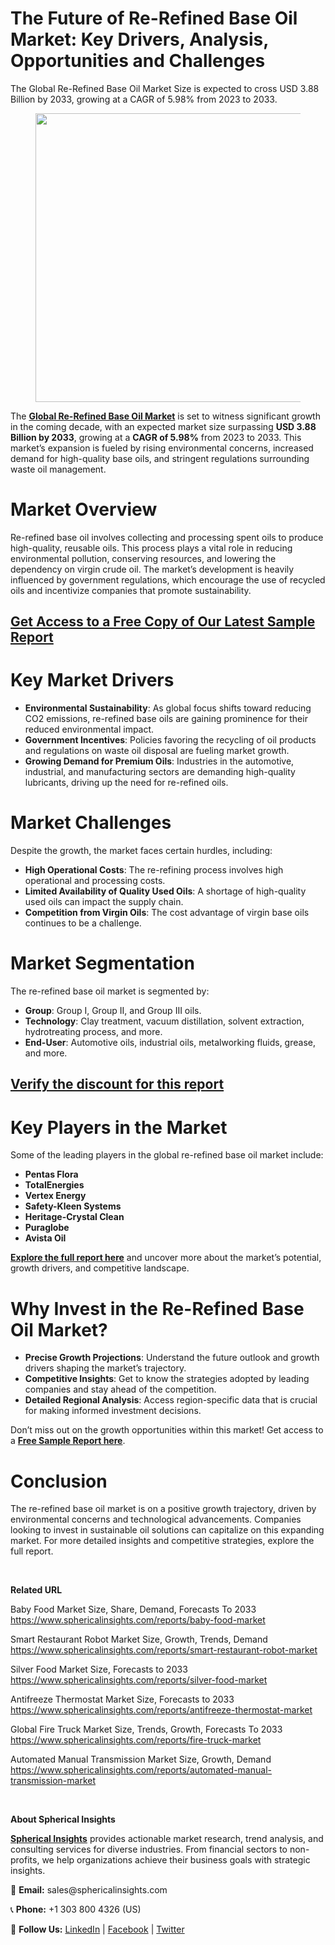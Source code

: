 <h1 id="ac05" class="pw-post-title fo fp fq bf fr fs ft fu fv fw fx fy fz ga gb gc gd ge gf gg gh gi gj gk gl gm gn go gp gq bk" data-testid="storyTitle" data-selectable-paragraph="">The Future of Re-Refined Base Oil Market: Key Drivers, Analysis, Opportunities and Challenges</h1>
<div class="fj fk fl fm fn">
<div class="ab cb">
<div class="ci bh ev ew ex ey">
<p id="ff9d" class="pw-post-body-paragraph la lb fq lc b ld le lf lg lh li lj lk ll lm ln lo lp lq lr ls lt lu lv lw lx fj bk" data-selectable-paragraph="">The Global Re-Refined Base Oil Market Size is expected to cross USD 3.88 Billion by 2033, growing at a CAGR of 5.98% from 2023 to 2033.</p>
<figure class="mb mc md me mf mg ly lz paragraph-image">
<div class="mh mi ed mj bh mk" tabindex="0">
<div class="ly lz ma"><picture><source srcset="https://miro.medium.com/v2/resize:fit:640/format:webp/1*ORNQXNKwx1_izDkDfIa5tg.jpeg 640w, https://miro.medium.com/v2/resize:fit:720/format:webp/1*ORNQXNKwx1_izDkDfIa5tg.jpeg 720w, https://miro.medium.com/v2/resize:fit:750/format:webp/1*ORNQXNKwx1_izDkDfIa5tg.jpeg 750w, https://miro.medium.com/v2/resize:fit:786/format:webp/1*ORNQXNKwx1_izDkDfIa5tg.jpeg 786w, https://miro.medium.com/v2/resize:fit:828/format:webp/1*ORNQXNKwx1_izDkDfIa5tg.jpeg 828w, https://miro.medium.com/v2/resize:fit:1100/format:webp/1*ORNQXNKwx1_izDkDfIa5tg.jpeg 1100w, https://miro.medium.com/v2/resize:fit:1400/format:webp/1*ORNQXNKwx1_izDkDfIa5tg.jpeg 1400w" type="image/webp" sizes="(min-resolution: 4dppx) and (max-width: 700px) 50vw, (-webkit-min-device-pixel-ratio: 4) and (max-width: 700px) 50vw, (min-resolution: 3dppx) and (max-width: 700px) 67vw, (-webkit-min-device-pixel-ratio: 3) and (max-width: 700px) 65vw, (min-resolution: 2.5dppx) and (max-width: 700px) 80vw, (-webkit-min-device-pixel-ratio: 2.5) and (max-width: 700px) 80vw, (min-resolution: 2dppx) and (max-width: 700px) 100vw, (-webkit-min-device-pixel-ratio: 2) and (max-width: 700px) 100vw, 700px" /><source srcset="https://miro.medium.com/v2/resize:fit:640/1*ORNQXNKwx1_izDkDfIa5tg.jpeg 640w, https://miro.medium.com/v2/resize:fit:720/1*ORNQXNKwx1_izDkDfIa5tg.jpeg 720w, https://miro.medium.com/v2/resize:fit:750/1*ORNQXNKwx1_izDkDfIa5tg.jpeg 750w, https://miro.medium.com/v2/resize:fit:786/1*ORNQXNKwx1_izDkDfIa5tg.jpeg 786w, https://miro.medium.com/v2/resize:fit:828/1*ORNQXNKwx1_izDkDfIa5tg.jpeg 828w, https://miro.medium.com/v2/resize:fit:1100/1*ORNQXNKwx1_izDkDfIa5tg.jpeg 1100w, https://miro.medium.com/v2/resize:fit:1400/1*ORNQXNKwx1_izDkDfIa5tg.jpeg 1400w" sizes="(min-resolution: 4dppx) and (max-width: 700px) 50vw, (-webkit-min-device-pixel-ratio: 4) and (max-width: 700px) 50vw, (min-resolution: 3dppx) and (max-width: 700px) 67vw, (-webkit-min-device-pixel-ratio: 3) and (max-width: 700px) 65vw, (min-resolution: 2.5dppx) and (max-width: 700px) 80vw, (-webkit-min-device-pixel-ratio: 2.5) and (max-width: 700px) 80vw, (min-resolution: 2dppx) and (max-width: 700px) 100vw, (-webkit-min-device-pixel-ratio: 2) and (max-width: 700px) 100vw, 700px" data-testid="og" /><img class="bh ki ml c" src="https://miro.medium.com/v2/resize:fit:945/1*ORNQXNKwx1_izDkDfIa5tg.jpeg" alt="" width="700" height="462" /></picture></div>
</div>
</figure>
<p id="64c5" class="pw-post-body-paragraph la lb fq lc b ld le lf lg lh li lj lk ll lm ln lo lp lq lr ls lt lu lv lw lx fj bk" data-selectable-paragraph="">The&nbsp;<a class="af mm" href="https://www.sphericalinsights.com/reports/re-refined-base-oil-market" target="_blank" rel="noopener ugc nofollow"><strong class="lc fr">Global Re-Refined Base Oil Market</strong></a>&nbsp;is set to witness significant growth in the coming decade, with an expected market size surpassing&nbsp;<strong class="lc fr">USD 3.88 Billion by 2033</strong>, growing at a&nbsp;<strong class="lc fr">CAGR of 5.98%</strong>&nbsp;from 2023 to 2033. This market&rsquo;s expansion is fueled by rising environmental concerns, increased demand for high-quality base oils, and stringent regulations surrounding waste oil management.</p>
<h1 id="01d1" class="mn mo fq bf mp mq mr ms mt mu mv mw mx my mz na nb nc nd ne nf ng nh ni nj nk bk" data-selectable-paragraph="">Market Overview</h1>
<p id="cccb" class="pw-post-body-paragraph la lb fq lc b ld nl lf lg lh nm lj lk ll nn ln lo lp no lr ls lt np lv lw lx fj bk" data-selectable-paragraph="">Re-refined base oil involves collecting and processing spent oils to produce high-quality, reusable oils. This process plays a vital role in reducing environmental pollution, conserving resources, and lowering the dependency on virgin crude oil. The market&rsquo;s development is heavily influenced by government regulations, which encourage the use of recycled oils and incentivize companies that promote sustainability.</p>
<h2 id="9bba" class="nq mo fq bf mp nr ns nt mt nu nv nw mx ll nx ny nz lp oa ob oc lt od oe of og bk" data-selectable-paragraph=""><a class="af mm" href="https://www.sphericalinsights.com/request-sample/7943" target="_blank" rel="noopener ugc nofollow">Get Access to a Free Copy of Our Latest Sample Report</a></h2>
<h1 id="b502" class="mn mo fq bf mp mq mr ms mt mu mv mw mx my mz na nb nc nd ne nf ng nh ni nj nk bk" data-selectable-paragraph="">Key Market Drivers</h1>
<ul class="">
<li id="1002" class="la lb fq lc b ld nl lf lg lh nm lj lk ll nn ln lo lp no lr ls lt np lv lw lx oh oi oj bk" data-selectable-paragraph=""><strong class="lc fr">Environmental Sustainability</strong>: As global focus shifts toward reducing CO2 emissions, re-refined base oils are gaining prominence for their reduced environmental impact.</li>
<li id="1a54" class="la lb fq lc b ld ok lf lg lh ol lj lk ll om ln lo lp on lr ls lt oo lv lw lx oh oi oj bk" data-selectable-paragraph=""><strong class="lc fr">Government Incentives</strong>: Policies favoring the recycling of oil products and regulations on waste oil disposal are fueling market growth.</li>
<li id="ebdc" class="la lb fq lc b ld ok lf lg lh ol lj lk ll om ln lo lp on lr ls lt oo lv lw lx oh oi oj bk" data-selectable-paragraph=""><strong class="lc fr">Growing Demand for Premium Oils</strong>: Industries in the automotive, industrial, and manufacturing sectors are demanding high-quality lubricants, driving up the need for re-refined oils.</li>
</ul>
<h1 id="ab38" class="mn mo fq bf mp mq mr ms mt mu mv mw mx my mz na nb nc nd ne nf ng nh ni nj nk bk" data-selectable-paragraph="">Market Challenges</h1>
<p id="4089" class="pw-post-body-paragraph la lb fq lc b ld nl lf lg lh nm lj lk ll nn ln lo lp no lr ls lt np lv lw lx fj bk" data-selectable-paragraph="">Despite the growth, the market faces certain hurdles, including:</p>
<ul class="">
<li id="f274" class="la lb fq lc b ld le lf lg lh li lj lk ll lm ln lo lp lq lr ls lt lu lv lw lx oh oi oj bk" data-selectable-paragraph=""><strong class="lc fr">High Operational Costs</strong>: The re-refining process involves high operational and processing costs.</li>
<li id="9e5d" class="la lb fq lc b ld ok lf lg lh ol lj lk ll om ln lo lp on lr ls lt oo lv lw lx oh oi oj bk" data-selectable-paragraph=""><strong class="lc fr">Limited Availability of Quality Used Oils</strong>: A shortage of high-quality used oils can impact the supply chain.</li>
<li id="abbb" class="la lb fq lc b ld ok lf lg lh ol lj lk ll om ln lo lp on lr ls lt oo lv lw lx oh oi oj bk" data-selectable-paragraph=""><strong class="lc fr">Competition from Virgin Oils</strong>: The cost advantage of virgin base oils continues to be a challenge.</li>
</ul>
<h1 id="41c1" class="mn mo fq bf mp mq mr ms mt mu mv mw mx my mz na nb nc nd ne nf ng nh ni nj nk bk" data-selectable-paragraph="">Market Segmentation</h1>
<p id="8812" class="pw-post-body-paragraph la lb fq lc b ld nl lf lg lh nm lj lk ll nn ln lo lp no lr ls lt np lv lw lx fj bk" data-selectable-paragraph="">The re-refined base oil market is segmented by:</p>
<ul class="">
<li id="7913" class="la lb fq lc b ld le lf lg lh li lj lk ll lm ln lo lp lq lr ls lt lu lv lw lx oh oi oj bk" data-selectable-paragraph=""><strong class="lc fr">Group</strong>: Group I, Group II, and Group III oils.</li>
<li id="49ae" class="la lb fq lc b ld ok lf lg lh ol lj lk ll om ln lo lp on lr ls lt oo lv lw lx oh oi oj bk" data-selectable-paragraph=""><strong class="lc fr">Technology</strong>: Clay treatment, vacuum distillation, solvent extraction, hydrotreating process, and more.</li>
<li id="adaa" class="la lb fq lc b ld ok lf lg lh ol lj lk ll om ln lo lp on lr ls lt oo lv lw lx oh oi oj bk" data-selectable-paragraph=""><strong class="lc fr">End-User</strong>: Automotive oils, industrial oils, metalworking fluids, grease, and more.</li>
</ul>
<h2 id="166a" class="nq mo fq bf mp nr ns nt mt nu nv nw mx ll nx ny nz lp oa ob oc lt od oe of og bk" data-selectable-paragraph=""><a class="af mm" href="https://www.sphericalinsights.com/request-discount/7943" target="_blank" rel="noopener ugc nofollow">Verify the discount for this report</a></h2>
<h1 id="62c1" class="mn mo fq bf mp mq mr ms mt mu mv mw mx my mz na nb nc nd ne nf ng nh ni nj nk bk" data-selectable-paragraph="">Key Players in the Market</h1>
<p id="3429" class="pw-post-body-paragraph la lb fq lc b ld nl lf lg lh nm lj lk ll nn ln lo lp no lr ls lt np lv lw lx fj bk" data-selectable-paragraph="">Some of the leading players in the global re-refined base oil market include:</p>
<ul class="">
<li id="931d" class="la lb fq lc b ld le lf lg lh li lj lk ll lm ln lo lp lq lr ls lt lu lv lw lx oh oi oj bk" data-selectable-paragraph=""><strong class="lc fr">Pentas Flora</strong></li>
<li id="cda8" class="la lb fq lc b ld ok lf lg lh ol lj lk ll om ln lo lp on lr ls lt oo lv lw lx oh oi oj bk" data-selectable-paragraph=""><strong class="lc fr">TotalEnergies</strong></li>
<li id="960b" class="la lb fq lc b ld ok lf lg lh ol lj lk ll om ln lo lp on lr ls lt oo lv lw lx oh oi oj bk" data-selectable-paragraph=""><strong class="lc fr">Vertex Energy</strong></li>
<li id="7146" class="la lb fq lc b ld ok lf lg lh ol lj lk ll om ln lo lp on lr ls lt oo lv lw lx oh oi oj bk" data-selectable-paragraph=""><strong class="lc fr">Safety-Kleen Systems</strong></li>
<li id="f2cc" class="la lb fq lc b ld ok lf lg lh ol lj lk ll om ln lo lp on lr ls lt oo lv lw lx oh oi oj bk" data-selectable-paragraph=""><strong class="lc fr">Heritage-Crystal Clean</strong></li>
<li id="f9dd" class="la lb fq lc b ld ok lf lg lh ol lj lk ll om ln lo lp on lr ls lt oo lv lw lx oh oi oj bk" data-selectable-paragraph=""><strong class="lc fr">Puraglobe</strong></li>
<li id="12ab" class="la lb fq lc b ld ok lf lg lh ol lj lk ll om ln lo lp on lr ls lt oo lv lw lx oh oi oj bk" data-selectable-paragraph=""><strong class="lc fr">Avista Oil</strong></li>
</ul>
<p id="039a" class="pw-post-body-paragraph la lb fq lc b ld le lf lg lh li lj lk ll lm ln lo lp lq lr ls lt lu lv lw lx fj bk" data-selectable-paragraph=""><a class="af mm" href="https://www.sphericalinsights.com/reports/re-refined-base-oil-market" target="_blank" rel="noopener ugc nofollow"><strong class="lc fr">Explore the full report here</strong></a>&nbsp;and uncover more about the market&rsquo;s potential, growth drivers, and competitive landscape.</p>
<h1 id="efcd" class="mn mo fq bf mp mq mr ms mt mu mv mw mx my mz na nb nc nd ne nf ng nh ni nj nk bk" data-selectable-paragraph="">Why Invest in the Re-Refined Base Oil Market?</h1>
<ul class="">
<li id="e0a0" class="la lb fq lc b ld nl lf lg lh nm lj lk ll nn ln lo lp no lr ls lt np lv lw lx oh oi oj bk" data-selectable-paragraph=""><strong class="lc fr">Precise Growth Projections</strong>: Understand the future outlook and growth drivers shaping the market&rsquo;s trajectory.</li>
<li id="db24" class="la lb fq lc b ld ok lf lg lh ol lj lk ll om ln lo lp on lr ls lt oo lv lw lx oh oi oj bk" data-selectable-paragraph=""><strong class="lc fr">Competitive Insights</strong>: Get to know the strategies adopted by leading companies and stay ahead of the competition.</li>
<li id="3ada" class="la lb fq lc b ld ok lf lg lh ol lj lk ll om ln lo lp on lr ls lt oo lv lw lx oh oi oj bk" data-selectable-paragraph=""><strong class="lc fr">Detailed Regional Analysis</strong>: Access region-specific data that is crucial for making informed investment decisions.</li>
</ul>
<p id="082c" class="pw-post-body-paragraph la lb fq lc b ld le lf lg lh li lj lk ll lm ln lo lp lq lr ls lt lu lv lw lx fj bk" data-selectable-paragraph="">Don&rsquo;t miss out on the growth opportunities within this market! Get access to a&nbsp;<a class="af mm" href="https://www.sphericalinsights.com/request-sample/7943" target="_blank" rel="noopener ugc nofollow"><strong class="lc fr">Free Sample Report here</strong></a>.</p>
<h1 id="4712" class="mn mo fq bf mp mq mr ms mt mu mv mw mx my mz na nb nc nd ne nf ng nh ni nj nk bk" data-selectable-paragraph="">Conclusion</h1>
<p id="15ab" class="pw-post-body-paragraph la lb fq lc b ld nl lf lg lh nm lj lk ll nn ln lo lp no lr ls lt np lv lw lx fj bk" data-selectable-paragraph="">The re-refined base oil market is on a positive growth trajectory, driven by environmental concerns and technological advancements. Companies looking to invest in sustainable oil solutions can capitalize on this expanding market. For more detailed insights and competitive strategies, explore the full report.</p>
</div>
</div>
</div>
<div class="ab cb op oq or os">&nbsp;</div>
<div class="fj fk fl fm fn">
<div class="ab cb">
<div class="ci bh ev ew ex ey">
<p id="2bf8" class="pw-post-body-paragraph la lb fq lc b ld le lf lg lh li lj lk ll lm ln lo lp lq lr ls lt lu lv lw lx fj bk" data-selectable-paragraph=""><strong class="lc fr">Related URL</strong></p>
<p id="619d" class="pw-post-body-paragraph la lb fq lc b ld le lf lg lh li lj lk ll lm ln lo lp lq lr ls lt lu lv lw lx fj bk" data-selectable-paragraph="">Baby Food Market Size, Share, Demand, Forecasts To 2033<br /><a class="af mm" href="https://www.sphericalinsights.com/reports/baby-food-market" target="_blank" rel="noopener ugc nofollow">https://www.sphericalinsights.com/reports/baby-food-market</a></p>
<p id="336c" class="pw-post-body-paragraph la lb fq lc b ld le lf lg lh li lj lk ll lm ln lo lp lq lr ls lt lu lv lw lx fj bk" data-selectable-paragraph="">Smart Restaurant Robot Market Size, Growth, Trends, Demand<br /><a class="af mm" href="https://www.sphericalinsights.com/reports/smart-restaurant-robot-market" target="_blank" rel="noopener ugc nofollow">https://www.sphericalinsights.com/reports/smart-restaurant-robot-market</a></p>
<p id="fe3e" class="pw-post-body-paragraph la lb fq lc b ld le lf lg lh li lj lk ll lm ln lo lp lq lr ls lt lu lv lw lx fj bk" data-selectable-paragraph="">Silver Food Market Size, Forecasts to 2033<br /><a class="af mm" href="https://www.sphericalinsights.com/reports/silver-food-market" target="_blank" rel="noopener ugc nofollow">https://www.sphericalinsights.com/reports/silver-food-market</a></p>
<p id="3bf4" class="pw-post-body-paragraph la lb fq lc b ld le lf lg lh li lj lk ll lm ln lo lp lq lr ls lt lu lv lw lx fj bk" data-selectable-paragraph="">Antifreeze Thermostat Market Size, Forecasts to 2033<br /><a class="af mm" href="https://www.sphericalinsights.com/reports/antifreeze-thermostat-market" target="_blank" rel="noopener ugc nofollow">https://www.sphericalinsights.com/reports/antifreeze-thermostat-market</a></p>
<p id="6ceb" class="pw-post-body-paragraph la lb fq lc b ld le lf lg lh li lj lk ll lm ln lo lp lq lr ls lt lu lv lw lx fj bk" data-selectable-paragraph="">Global Fire Truck Market Size, Trends, Growth, Forecasts To 2033<br /><a class="af mm" href="https://www.sphericalinsights.com/reports/fire-truck-market" target="_blank" rel="noopener ugc nofollow">https://www.sphericalinsights.com/reports/fire-truck-market</a></p>
<p id="1490" class="pw-post-body-paragraph la lb fq lc b ld le lf lg lh li lj lk ll lm ln lo lp lq lr ls lt lu lv lw lx fj bk" data-selectable-paragraph="">Automated Manual Transmission Market Size, Growth, Demand<br /><a class="af mm" href="https://www.sphericalinsights.com/reports/automated-manual-transmission-market" target="_blank" rel="noopener ugc nofollow">https://www.sphericalinsights.com/reports/automated-manual-transmission-market</a></p>
</div>
</div>
</div>
<div class="ab cb op oq or os">&nbsp;</div>
<div class="fj fk fl fm fn">
<div class="ab cb">
<div class="ci bh ev ew ex ey">
<p id="1949" class="pw-post-body-paragraph la lb fq lc b ld le lf lg lh li lj lk ll lm ln lo lp lq lr ls lt lu lv lw lx fj bk" data-selectable-paragraph=""><strong class="lc fr">About Spherical Insights</strong></p>
<p id="c851" class="pw-post-body-paragraph la lb fq lc b ld le lf lg lh li lj lk ll lm ln lo lp lq lr ls lt lu lv lw lx fj bk" data-selectable-paragraph=""><a class="af mm" href="https://www.sphericalinsights.com/" target="_blank" rel="noopener ugc nofollow"><strong class="lc fr">Spherical Insights</strong></a>&nbsp;provides actionable market research, trend analysis, and consulting services for diverse industries. From financial sectors to non-profits, we help organizations achieve their business goals with strategic insights.</p>
<p id="986e" class="pw-post-body-paragraph la lb fq lc b ld le lf lg lh li lj lk ll lm ln lo lp lq lr ls lt lu lv lw lx fj bk" data-selectable-paragraph="">📧&nbsp;<strong class="lc fr">Email:</strong>&nbsp;sales@sphericalinsights.com</p>
<p id="a22f" class="pw-post-body-paragraph la lb fq lc b ld le lf lg lh li lj lk ll lm ln lo lp lq lr ls lt lu lv lw lx fj bk" data-selectable-paragraph="">📞&nbsp;<strong class="lc fr">Phone:</strong>&nbsp;+1 303 800 4326 (US)</p>
<p id="a172" class="pw-post-body-paragraph la lb fq lc b ld le lf lg lh li lj lk ll lm ln lo lp lq lr ls lt lu lv lw lx fj bk" data-selectable-paragraph="">💼&nbsp;<strong class="lc fr">Follow Us:</strong>&nbsp;<a class="af mm" href="https://www.linkedin.com/company/spherical-insight/" target="_blank" rel="noopener ugc nofollow">LinkedIn</a>&nbsp;|&nbsp;<a class="af mm" href="https://www.facebook.com/sphericalinsights22" target="_blank" rel="noopener ugc nofollow">Facebook</a>&nbsp;|&nbsp;<a class="af mm" href="https://twitter.com/SInsights_US" target="_blank" rel="noopener ugc nofollow">Twitter</a></p>
</div>
</div>
</div>
